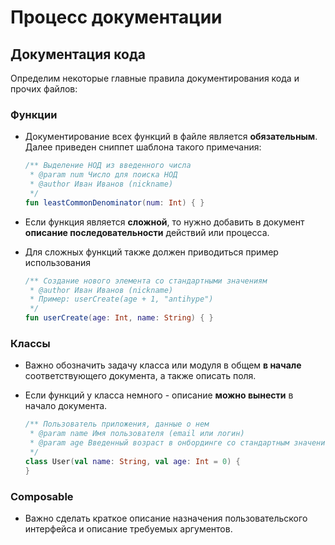 # Процесс документации

## Документация кода

Определим некоторые главные правила документирования кода и прочих файлов:

### Функции

* Документирование всех функций в файле является **обязательным**. Далее приведен сниппет шаблона такого примечания:

  ```kt
  /** Выделение НОД из введенного числа
   * @param num Число для поиска НОД
   * @author Иван Иванов (nickname)
   */
  fun leastCommonDenominator(num: Int) { }
  ```
* Если функция является **сложной**, то нужно добавить в документ **описание последовательности** действий или процесса.
* Для сложных функций также должен приводиться пример использования

  ```kt
  /** Создание нового элемента со стандартными значениям
   * @author Иван Иванов (nickname)
   * Пример: userCreate(age + 1, "antihype")
   */
  fun userCreate(age: Int, name: String) { }
  ```

### Классы

* Важно обозначить задачу класса или модуля в общем **в начале** соответствующего документа, а также описать поля.
* Если функций у класса немного - описание **можно вынести** в начало документа.

  ```kt
  /** Пользователь приложения, данные о нем
   * @param name Имя пользователя (email или логин)
   * @param age Введенный возраст в онбординге со стандартным значением
   */
  class User(val name: String, val age: Int = 0) {
  }
  ```

### Composable

* Важно сделать краткое описание назначения пользовательского интерфейса и описание требуемых аргументов.
